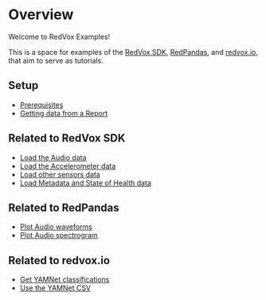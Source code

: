 # Overview

Welcome to RedVox Examples!

This is a space for examples of the [RedVox SDK](https://github.com/RedVoxInc/redvox-python-sdk),
[RedPandas](https://github.com/RedVoxInc/redpandas), and [redvox.io](https://redvox.io/#/home), that aim to serve as
tutorials.

## Setup
- [Prerequisites](prereqs.md)
- [Getting data from a Report](getting_data_from_report.md)

## Related to RedVox SDK

- [Load the Audio data](00_audio_from_report.md)
- [Load the Accelerometer data](01_accelerometer_from_report.md)
- [Load other sensors data](02_other_sensors_from_report.md)
- [Load Metadata and State of Health data](03_metadata_soh_from_report.md)

## Related to RedPandas

- [Plot Audio waveforms](04_plot_wiggles.md) 
- [Plot Audio spectrogram](05_plot_spectrogram.md)

## Related to redvox.io

- [Get YAMNet classifications](06_get_yamnet_classifications.md)
- [Use the YAMNet CSV](07_use_yamnet_csv.md)

